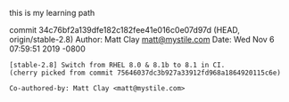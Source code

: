 this is my learning path

commit 34c76bf2a139dfe182c182fee41e016c0e07d97d (HEAD, origin/stable-2.8)
Author: Matt Clay <matt@mystile.com>
Date:   Wed Nov 6 07:59:51 2019 -0800

    [stable-2.8] Switch from RHEL 8.0 & 8.1b to 8.1 in CI.
    (cherry picked from commit 75646037dc3b927a33912fd968a1864920115c6e)
    
    Co-authored-by: Matt Clay <matt@mystile.com>


